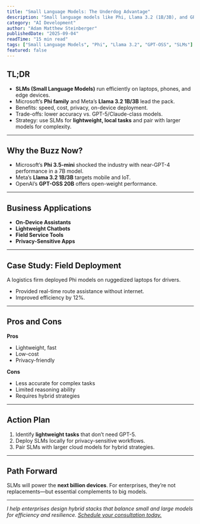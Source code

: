 ```yaml
---
title: "Small Language Models: The Underdog Advantage"
description: "Small language models like Phi, Llama 3.2 (1B/3B), and GPT-OSS 20B are gaining traction. Learn why SLMs matter and how to use them effectively."
category: "AI Development"
author: "Adam Matthew Steinberger"
publishedDate: "2025-09-04"
readTime: "15 min read"
tags: ["Small Language Models", "Phi", "Llama 3.2", "GPT-OSS", "SLMs"]
featured: false
---
```


## TL;DR
- **SLMs (Small Language Models)** run efficiently on laptops, phones, and edge devices.  
- Microsoft’s **Phi family** and Meta’s **Llama 3.2 1B/3B** lead the pack.  
- Benefits: speed, cost, privacy, on-device deployment.  
- Trade-offs: lower accuracy vs. GPT-5/Claude-class models.  
- Strategy: use SLMs for **lightweight, local tasks** and pair with larger models for complexity.  

---

## Why the Buzz Now?

- Microsoft’s **Phi 3.5-mini** shocked the industry with near-GPT-4 performance in a 7B model.  
- Meta’s **Llama 3.2 1B/3B** targets mobile and IoT.  
- OpenAI’s **GPT-OSS 20B** offers open-weight performance.  

---

## Business Applications

- **On-Device Assistants**  
- **Lightweight Chatbots**  
- **Field Service Tools**  
- **Privacy-Sensitive Apps**  

---

## Case Study: Field Deployment

A logistics firm deployed Phi models on ruggedized laptops for drivers.  
- Provided real-time route assistance without internet.  
- Improved efficiency by 12%.  

---

## Pros and Cons

**Pros**  
- Lightweight, fast  
- Low-cost  
- Privacy-friendly  

**Cons**  
- Less accurate for complex tasks  
- Limited reasoning ability  
- Requires hybrid strategies  

---

## Action Plan

1. Identify **lightweight tasks** that don’t need GPT-5.  
2. Deploy SLMs locally for privacy-sensitive workflows.  
3. Pair SLMs with larger cloud models for hybrid strategies.  

---

## Path Forward

SLMs will power the **next billion devices**. For enterprises, they’re not replacements—but essential complements to big models.  

---

*I help enterprises design hybrid stacks that balance small and large models for efficiency and resilience. [Schedule your consultation today.](/services/ai-consulting)*
